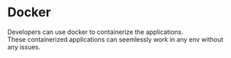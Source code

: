 # Docker

<div>Developers can use docker to containerize the applications.</div>
<div>These containerized applications can seemlessly work in any env without any issues.</div>
